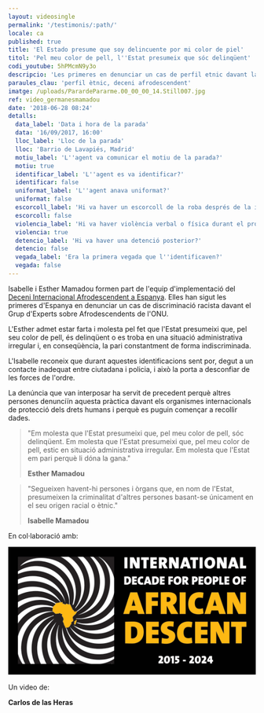 ```yaml
---
layout: videosingle
permalink: '/testimonis/:path/'
locale: ca
published: true
title: 'El Estado presume que soy delincuente por mi color de piel'
titol: 'Pel meu color de pell, l''Estat presumeix que sóc delinqüent'
codi_youtube: 5hPMcmN9y3o
descripcio: 'Les primeres en denunciar un cas de perfil etnic davant la ONU'
paraules_clau: 'perfil ètnic, deceni afrodescendent'
imatge: /uploads/ParardePararme.00_00_00_14.Still007.jpg
ref: video_germanesmamadou
date: '2018-06-28 08:24'
detalls:
  data_label: 'Data i hora de la parada'
  data: '16/09/2017, 16:00'
  lloc_label: 'Lloc de la parada'
  lloc: 'Barrio de Lavapiés, Madrid'
  motiu_label: 'L''agent va comunicar el motiu de la parada?'
  motiu: true
  identificar_label: 'L''agent es va identificar?'
  identificar: false
  uniformat_label: 'L''agent anava uniformat?'
  uniformat: false
  escorcoll_label: 'Hi va haver un escorcoll de la roba després de la identificació?'
  escorcoll: false
  violencia_label: 'Hi va haver violència verbal o física durant el procediment d''identificació i registre?'
  violencia: true
  detencio_label: 'Hi va haver una detenció posterior?'
  detencio: false
  vegada_label: 'Era la primera vegada que l''identificaven?'
  vegada: false
---
```

Isabelle i Esther Mamadou formen part de l'equip d'implementació del [Deceni Internacional Afrodescendent a Espanya](http://www.un.org/es/events/africandescentdecade/). Elles han sigut les primeres d'Espanya en denunciar un cas de discriminació racista davant el Grup d'Experts sobre Afrodescendents de l'ONU.

L'Esther admet estar farta i molesta pel fet que l'Estat presumeixi que, pel seu color de pell, és delinqüent o es troba en una situació administrativa irregular i, en conseqüència, la pari constantment de forma indiscriminada.

L'Isabelle reconeix que durant aquestes identificacions sent por, degut a un contacte inadequat entre ciutadana i policia, i això la porta a desconfiar de les forces de l'ordre.

La denúncia que van interposar ha servit de precedent perquè altres persones denunciïn aquesta pràctica davant els organismes internacionals de protecció dels drets humans i perquè es puguin començar a recollir dades.

> "Em molesta que l'Estat presumeixi que, pel meu color de pell, sóc delinqüent. Em molesta que l'Estat presumeixi que, pel meu color de pell, estic en situació administrativa irregular. Em molesta que l'Estat em pari perquè li dóna la gana."
>
> **Esther Mamadou**

> "Segueixen havent-hi persones i òrgans que, en nom de l'Estat, presumeixen la criminalitat d'altres persones basant-se únicament en el seu origen racial o ètnic."
>
> **Isabelle Mamadou**

En col·laboració amb:

![](/uploads/emblem_EN.png)

Un video de:

**Carlos de las Heras**

